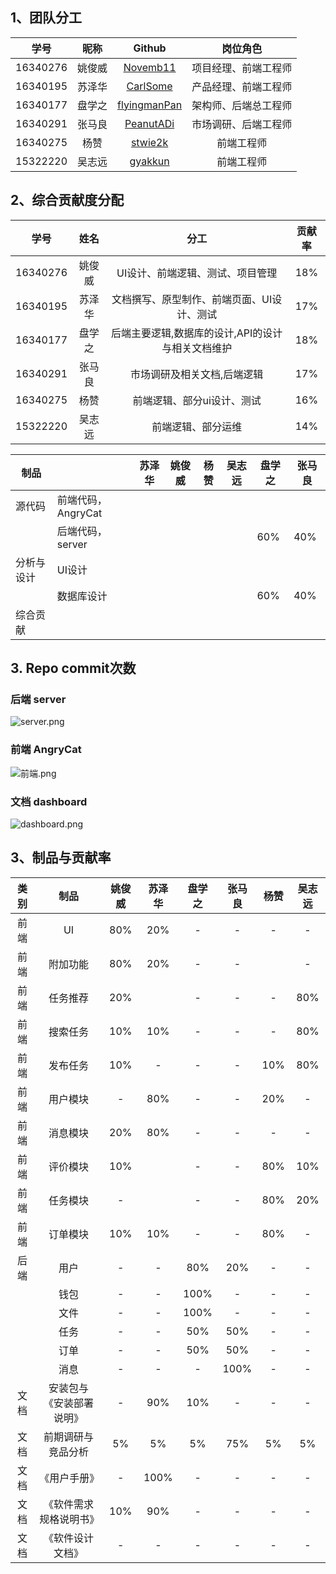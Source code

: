 
## 1、团队分工


|学号|昵称|Github|岗位角色|
|:--:|:--:|:--:|:--:|
|16340276|姚俊威|[Novemb11](https://github.com/Novemb11)|项目经理、前端工程师|
|16340195|苏泽华|[CarlSome](https://github.com/CarlSome)|产品经理、前端工程师|
|16340177|盘学之|[flyingmanPan](https://github.com/flyingmanPan)|架构师、后端总工程师|
|16340291|张马良|[PeanutADi](https://github.com/PeanutADi)|市场调研、后端工程师|
|16340275|杨赞|[stwie2k](https://github.com/stwie2k)|前端工程师|
|15322220|吴志远|[gyakkun](https://github.com/gyakkun)|前端工程师|



## 2、综合贡献度分配

|学号|姓名|分工|贡献率|
|:--:|:--:|:--:|:--:|
|16340276|姚俊威|UI设计、前端逻辑、测试、项目管理|18%|
|16340195|苏泽华|文档撰写、原型制作、前端页面、UI设计、测试|17%|
|16340177|盘学之|后端主要逻辑,数据库的设计,API的设计与相关文档维护|18%|
|16340291|张马良|市场调研及相关文档,后端逻辑|17%|
|16340275|杨赞|前端逻辑、部分ui设计、测试|16%|
|15322220|吴志远|前端逻辑、部分运维|14%|

| 制品       |                    | 苏泽华 | 姚俊威 | 杨赞 | 吴志远 | 盘学之 | 张马良 |
| ---------- | ------------------ | ------ | ------ | ---- | ------ | ------ | ------ |
| 源代码     | 前端代码，AngryCat |        |        |      |        |        |        |
|            | 后端代码，server   |        |        |      |        | 60%    | 40%    |
| 分析与设计 | UI设计             |        |        |      |        |        |        |
|            | 数据库设计         |        |        |      |        | 60%    | 40%    |
| 综合贡献   |                    |        |        |      |        |        |        |

## 3. Repo commit次数

### 后端 server

![server.png](https://i.loli.net/2019/06/28/5d157c537442449156.png)

### 前端 AngryCat

![前端.png](https://i.loli.net/2019/06/28/5d157c537e06159142.png)

### 文档 dashboard

![dashboard.png](https://i.loli.net/2019/06/28/5d157c5383d4f65005.png)


## 3、制品与贡献率

|类别|制品|姚俊威|苏泽华|盘学之|张马良|杨赞|吴志远|
|:--:|:--:|:--:|:--:|:--:|:--:|:--:|:--:|
|前端|UI|80%|20%|-|-|-|-|
|前端|附加功能|80%|20%|-|-||-|
|前端|任务推荐|20%||-|-|-|80%|
|前端|搜索任务|10%|10%|-|-|-|80%|
|前端|发布任务|10%|-|-|-|10%|80%|
|前端|用户模块|-|80%|-|-|20%|-|
|前端|消息模块|20%|80%|-|-|-|-|
|前端|评价模块|10%||-|-|80%|10%|
|前端|任务模块|-||-|-|80%|20%|
|前端|订单模块|10%|10%|-|-|80%|-|
|后端|用户|-|-|80%|20%|-|-|
| |钱包|-|-|100%|-|-|-|
| |文件|-|-|100%|-|-|-|
| |任务|-|-|50%|50%|-|-|
| |订单|-|-|50%|50%|-|-|
| |消息|-|-|-|100%|-|-|
|文档|安装包与《安装部署说明》|-|90%|10%|-|-|-|
|文档|前期调研与竞品分析|5%|5%|5%|75%|5%|5%|
|文档|《用户手册》|-|100%|-|-|-|-|
|文档|《软件需求规格说明书》|10%|90%|-|-|-|-|
|文档|《软件设计文档》|-|-|-|-|-|-|
